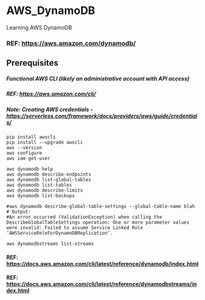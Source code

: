 # AWS_DynamoDB
Learning AWS DynamoDB
### REF: https://aws.amazon.com/dynamodb/

## Prerequisites

##### Functional AWS CLI (likely an administrative account with API access)
##### REF: https://aws.amazon.com/cli/
##### Note: Creating AWS credentials - https://serverless.com/framework/docs/providers/aws/guide/credentials/
```
pip install awscli
pip install --upgrade awscli
aws --version
aws configure
aws iam get-user

aws dynamodb help
aws dynamodb describe-endpoints
aws dynamodb list-global-tables
aws dynamodb list-tables
aws dynamodb describe-limits
aws dynamodb list-backups

#aws dynamodb describe-global-table-settings --global-table-name blah
# Output:
#An error occurred (ValidationException) when calling the DescribeGlobalTableSettings operation: One or more parameter values were invalid: Failed to assume Service Linked Role ‘AWSServiceRoleForDynamoDBReplication’.

aws dynamodbstreams list-streams
```
#### REF: https://docs.aws.amazon.com/cli/latest/reference/dynamodb/index.html
#### REF: https://docs.aws.amazon.com/cli/latest/reference/dynamodbstreams/index.html
